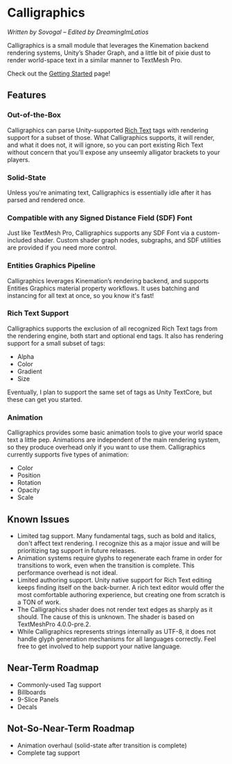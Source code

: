 # Calligraphics

*Written by Sovogal – Edited by DreamingImLatios*

Calligraphics is a small module that leverages the Kinemation backend rendering
systems, Unity’s Shader Graph, and a little bit of pixie dust to render
world-space text in a similar manner to TextMesh Pro.

Check out the [Getting Started](Getting%20Started.md) page!

## Features

### Out-of-the-Box

Calligraphics can parse Unity-supported [Rich
Text](https://docs.unity3d.com/Packages/com.unity.ugui@1.0/manual/StyledText.html)
tags with rendering support for a subset of those. What Calligraphics supports,
it will render, and what it does not, it will ignore, so you can port existing
Rich Text without concern that you'll expose any unseemly alligator brackets to
your players.

### Solid-State

Unless you're animating text, Calligraphics is essentially idle after it has
parsed and rendered once.

### Compatible with any Signed Distance Field (SDF) Font

Just like TextMesh Pro, Calligraphics supports any SDF Font via a
custom-included shader. Custom shader graph nodes, subgraphs, and SDF utilities
are provided if you need more control.

### Entities Graphics Pipeline

Calligraphics leverages Kinemation’s rendering backend, and supports Entities
Graphics material property workflows. It uses batching and instancing for all
text at once, so you know it's fast!

### Rich Text Support

Calligraphics supports the exclusion of all recognized Rich Text tags from the
rendering engine, both start and optional end tags. It also has rendering
support for a small subset of tags:

-   Alpha
-   Color
-   Gradient
-   Size

Eventually, I plan to support the same set of tags as Unity TextCore, but these
can get you started.

### Animation

Calligraphics provides some basic animation tools to give your world space text
a little pep. Animations are independent of the main rendering system, so they
produce overhead only if you want to use them. Calligraphics currently supports
five types of animation:

-   Color
-   Position
-   Rotation
-   Opacity
-   Scale

## Known Issues

-   Limited tag support. Many fundamental tags, such as bold and italics, don't
    affect text rendering. I recognize this as a major issue and will be
    prioritizing tag support in future releases.
-   Animation systems require glyphs to regenerate each frame in order for
    transitions to work, even when the transition is complete. This performance
    overhead is not ideal.
-   Limited authoring support. Unity native support for Rich Text editing keeps
    finding itself on the back-burner. A rich text editor would offer the most
    comfortable authoring experience, but creating one from scratch is a TON of
    work.
-   The Calligraphics shader does not render text edges as sharply as it should.
    The cause of this is unknown. The shader is based on TextMeshPro
    4.0.0-pre.2.
-   While Calligraphics represents strings internally as UTF-8, it does not
    handle glyph generation mechanisms for all languages correctly. Feel free to
    get involved to help support your native language.

## Near-Term Roadmap

-   Commonly-used Tag support
-   Billboards
-   9-Slice Panels
-   Decals

## Not-So-Near-Term Roadmap

-   Animation overhaul (solid-state after transition is complete)
-   Complete tag support
